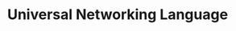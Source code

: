 ---
title: "Universal Networking Language"

categories: ['']

tags: ['Universal', 'Networking', 'Language']

arwords: 'لغة الشبكات الدلالية الحاسوبية العالمية'

arexps: []

enwords: ['Universal Networking Language']

enexps: []

arlexicons: 'ل'

enlexicons: 'U'

authors: ['Ruqayya Roshdy']

translators: ['']

citations: 'مقدمة في حوسبة اللغة العربية'

sources: 'مركز الملك عبدالله بن عبدالعزيز الدولي لخدمة اللغة العربية'

slug: ""
---